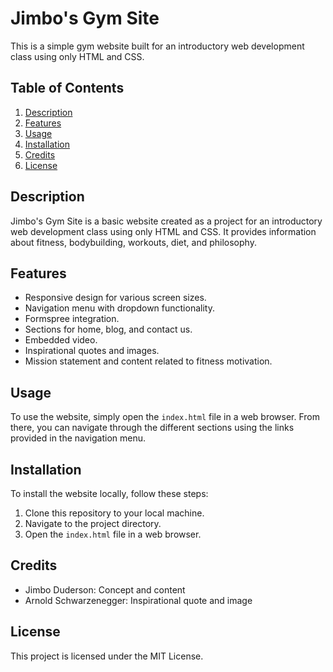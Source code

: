 # Jimbo's Gym Site

This is a simple gym website built for an introductory web development class using only HTML and CSS.

## Table of Contents

1. [Description](#description)
2. [Features](#features)
3. [Usage](#usage)
4. [Installation](#installation)
5. [Credits](#credits)
6. [License](#license)

## Description

Jimbo's Gym Site is a basic website created as a project for an introductory web development class using only HTML and CSS. It provides information about fitness, bodybuilding, workouts, diet, and philosophy.

## Features

- Responsive design for various screen sizes.
- Navigation menu with dropdown functionality.
- Formspree integration.
- Sections for home, blog, and contact us.
- Embedded video.
- Inspirational quotes and images.
- Mission statement and content related to fitness motivation.

## Usage

To use the website, simply open the `index.html` file in a web browser. From there, you can navigate through the different sections using the links provided in the navigation menu.

## Installation

To install the website locally, follow these steps:

1. Clone this repository to your local machine.
2. Navigate to the project directory.
3. Open the `index.html` file in a web browser.

## Credits

- Jimbo Duderson: Concept and content
- Arnold Schwarzenegger: Inspirational quote and image

## License

This project is licensed under the MIT License.
